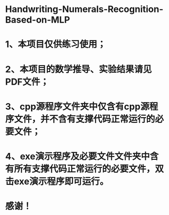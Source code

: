 # Handwriting-Numerals-Recognition-Based-on-MLP
# 1、本项目仅供练习使用；
# 2、本项目的数学推导、实验结果请见PDF文件；
# 3、cpp源程序文件夹中仅含有cpp源程序文件，并不含有支撑代码正常运行的必要文件；
# 4、exe演示程序及必要文件文件夹中含有所有支撑代码正常运行的必要文件，双击exe演示程序即可运行。
# 感谢！
